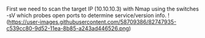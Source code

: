 First we need to scan the target IP (10.10.10.3) with Nmap using the switches -sV which probes open ports to determine service/version info.
!(https://user-images.githubusercontent.com/58709386/82747935-c539cc80-9d52-11ea-8b85-a243ad446526.png)

